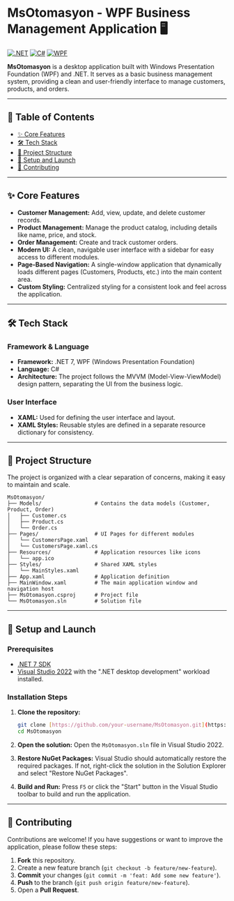 # MsOtomasyon - WPF Business Management Application 🖥️

[![.NET](https://img.shields.io/badge/.NET-512BD4?style=for-the-badge&logo=dotnet&logoColor=white)](https://dotnet.microsoft.com/)
[![C#](https://img.shields.io/badge/C%23-239120?style=for-the-badge&logo=c-sharp&logoColor=white)](https://docs.microsoft.com/en-us/dotnet/csharp/)
[![WPF](https://img.shields.io/badge/WPF-5C2D91?style=for-the-badge&logo=.net&logoColor=white)](https://docs.microsoft.com/en-us/dotnet/desktop/wpf/)

**MsOtomasyon** is a desktop application built with Windows Presentation Foundation (WPF) and .NET. It serves as a basic business management system, providing a clean and user-friendly interface to manage customers, products, and orders.

---

## 📝 Table of Contents

- [✨ Core Features](#-core-features)
- [🛠️ Tech Stack](#️-tech-stack)
- [📂 Project Structure](#-project-structure)
- [🚀 Setup and Launch](#-setup-and-launch)
- [🤝 Contributing](#-contributing)

---

## ✨ Core Features

-   **Customer Management:** Add, view, update, and delete customer records.
-   **Product Management:** Manage the product catalog, including details like name, price, and stock.
-   **Order Management:** Create and track customer orders.
-   **Modern UI:** A clean, navigable user interface with a sidebar for easy access to different modules.
-   **Page-Based Navigation:** A single-window application that dynamically loads different pages (Customers, Products, etc.) into the main content area.
-   **Custom Styling:** Centralized styling for a consistent look and feel across the application.

---

## 🛠️ Tech Stack

### Framework & Language

-   **Framework:** .NET 7, WPF (Windows Presentation Foundation)
-   **Language:** C#
-   **Architecture:** The project follows the MVVM (Model-View-ViewModel) design pattern, separating the UI from the business logic.

### User Interface

-   **XAML:** Used for defining the user interface and layout.
-   **XAML Styles:** Reusable styles are defined in a separate resource dictionary for consistency.

---

## 📂 Project Structure

The project is organized with a clear separation of concerns, making it easy to maintain and scale.

```
MsOtomasyon/
├── Models/                 # Contains the data models (Customer, Product, Order)
│   ├── Customer.cs
│   ├── Product.cs
│   └── Order.cs
├── Pages/                  # UI Pages for different modules
│   └── CustomersPage.xaml
│   └── CustomersPage.xaml.cs
├── Resources/              # Application resources like icons
│   └── app.ico
├── Styles/                 # Shared XAML styles
│   └── MainStyles.xaml
├── App.xaml                # Application definition
├── MainWindow.xaml         # The main application window and navigation host
├── MsOtomasyon.csproj      # Project file
└── MsOtomasyon.sln         # Solution file
```

---

## 🚀 Setup and Launch

### Prerequisites

-   [.NET 7 SDK](https://dotnet.microsoft.com/en-us/download/dotnet/7.0)
-   [Visual Studio 2022](https://visualstudio.microsoft.com/vs/) with the ".NET desktop development" workload installed.

### Installation Steps

1.  **Clone the repository:**
    ```bash
    git clone [https://github.com/your-username/MsOtomasyon.git](https://github.com/your-username/MsOtomasyon.git)
    cd MsOtomasyon
    ```

2.  **Open the solution:**
    Open the `MsOtomasyon.sln` file in Visual Studio 2022.

3.  **Restore NuGet Packages:**
    Visual Studio should automatically restore the required packages. If not, right-click the solution in the Solution Explorer and select "Restore NuGet Packages".

4.  **Build and Run:**
    Press `F5` or click the "Start" button in the Visual Studio toolbar to build and run the application.

---

## 🤝 Contributing

Contributions are welcome! If you have suggestions or want to improve the application, please follow these steps:

1.  **Fork** this repository.
2.  Create a new feature branch (`git checkout -b feature/new-feature`).
3.  **Commit** your changes (`git commit -m 'feat: Add some new feature'`).
4.  **Push** to the branch (`git push origin feature/new-feature`).
5.  Open a **Pull Request**.
